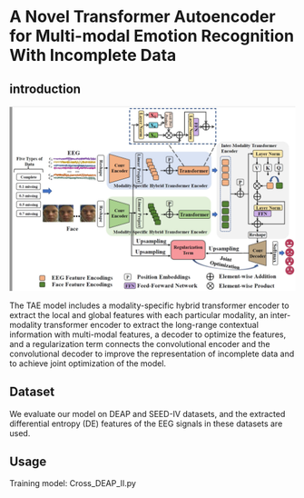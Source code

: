 # A Novel Transformer Autoencoder for Multi-modal Emotion Recognition With Incomplete Data

## introduction

![](picture.png)

The TAE model includes a modality-specific hybrid transformer encoder to extract the local and global features with each particular modality, an inter-modality transformer encoder to extract the long-range contextual information with multi-modal features, a decoder to optimize the features, and a regularization term connects the convolutional encoder and the convolutional decoder to improve the representation of incomplete data and to achieve joint optimization of the model.

## Dataset
We evaluate our model on DEAP and SEED-IV datasets, and the extracted differential entropy (DE) features of the EEG signals in these datasets are used.

## Usage
Training model:
Cross_DEAP_II.py
